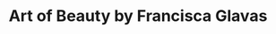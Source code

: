 ---
title: "Art of Beauty by Francisca Glavas"
url: /duesseldorf/art-of-beauty-by-francisca-glavas/
shop: Kosmetik
---